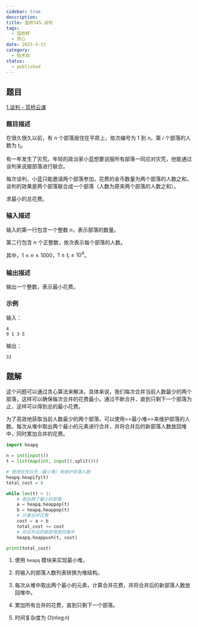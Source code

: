 ```yaml
---
sidebar: true
description:
title: 蓝桥545.谈判
tags:
  - 蓝桥杯
  - 贪心
date: 2025-3-13
category:
  - 技术向
status:
  - published
---
```

## 题目

[1.谈判 - 蓝桥云课](https://www.lanqiao.cn/problems/545/learning/?page=1&first_category_id=1&problem_id=545)

### 题目描述
在很久很久以前，有 $n$ 个部落居住在平原上，依次编号为 $1$ 到 $n$。第 $i$ 个部落的人数为 $t_i$。

有一年发生了灾荒。年轻的政治家小蓝想要说服所有部落一同应对灾荒，他能通过谈判来说服部落进行联合。

每次谈判，小蓝只能邀请两个部落参加，花费的金币数量为两个部落的人数之和，谈判的效果是两个部落联合成一个部落（人数为原来两个部落的人数之和）。

求最小的总花费。

### 输入描述
输入的第一行包含一个整数 $n$，表示部落的数量。

第二行包含 $n$ 个正整数，依次表示每个部落的人数。

其中，$1 \leq n \leq 1000$，$1 \leq t_i \leq 10^4$。

### 输出描述
输出一个整数，表示最小花费。

### 示例
输入：
```
4
9 1 3 5
```

输出：
```
31
```

## 题解
这个问题可以通过贪心算法来解决。具体来说，我们每次合并当前人数最少的两个部落，这样可以确保每次合并的花费最小。通过不断合并，直到只剩下一个部落为止，这样可以得到总的最小花费。

为了高效地获取当前人数最少的两个部落，可以使用==最小堆==来维护部落的人数。每次从堆中取出两个最小的元素进行合并，并将合并后的新部落人数放回堆中，同时累加合并的花费。

```python
import heapq

n = int(input())
t = list(map(int, input().split()))

# 使用优先队列（最小堆）来维护部落人数
heapq.heapify(t)
total_cost = 0

while len(t) > 1:
    # 取出两个最小的部落
    a = heapq.heappop(t)
    b = heapq.heappop(t)
    # 计算合并花费
    cost = a + b
    total_cost += cost
    # 将合并后的新部落放回堆中
    heapq.heappush(t, cost)

print(total_cost)
```

1. 使用 `heapq` 模块来实现最小堆。
2. 将输入的部落人数列表转换为堆结构。
3. 每次从堆中取出两个最小的元素，计算合并花费，并将合并后的新部落人数放回堆中。
4. 累加所有合并的花费，直到只剩下一个部落。

5. 时间复杂度为 $O(n \log n)$